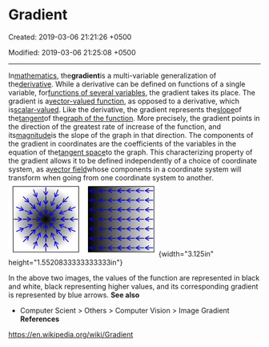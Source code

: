 # Gradient

Created: 2019-03-06 21:21:26 +0500

Modified: 2019-03-06 21:25:08 +0500

---

In[mathematics](https://en.wikipedia.org/wiki/Mathematics), the**gradient**is a multi-variable generalization of the[derivative](https://en.wikipedia.org/wiki/Derivative). While a derivative can be defined on functions of a single variable, for[functions of several variables](https://en.wikipedia.org/wiki/Function_of_several_variables), the gradient takes its place. The gradient is a[vector-valued function](https://en.wikipedia.org/wiki/Vector-valued_function), as opposed to a derivative, which is[scalar-valued](https://en.wikipedia.org/wiki/Scalar-valued_function).
Like the derivative, the gradient represents the[slope](https://en.wikipedia.org/wiki/Slope)of the[tangent](https://en.wikipedia.org/wiki/Tangent)of the[graph of the function](https://en.wikipedia.org/wiki/Graph_of_a_function). More precisely, the gradient points in the direction of the greatest rate of increase of the function, and its[magnitude](https://en.wikipedia.org/wiki/Magnitude_(mathematics))is the slope of the graph in that direction. The components of the gradient in coordinates are the coefficients of the variables in the equation of the[tangent space](https://en.wikipedia.org/wiki/Tangent_space)to the graph. This characterizing property of the gradient allows it to be defined independently of a choice of coordinate system, as a[vector field](https://en.wikipedia.org/wiki/Vector_field)whose components in a coordinate system will transform when going from one coordinate system to another.
![tttttt ](media/Gradient-image1.png){width="3.125in" height="1.5520833333333333in"}

In the above two images, the values of the function are represented in black and white, black representing higher values, and its corresponding gradient is represented by blue arrows.
**See also**
-   Computer Scient > Others > Computer Vision > Image Gradient
**References**

<https://en.wikipedia.org/wiki/Gradient>

